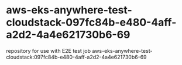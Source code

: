 # aws-eks-anywhere-test-cloudstack-097fc84b-e480-4aff-a2d2-4a4e621730b6-69
repository for use with E2E test job aws-eks-anywhere-test-cloudstack:097fc84b-e480-4aff-a2d2-4a4e621730b6-69
